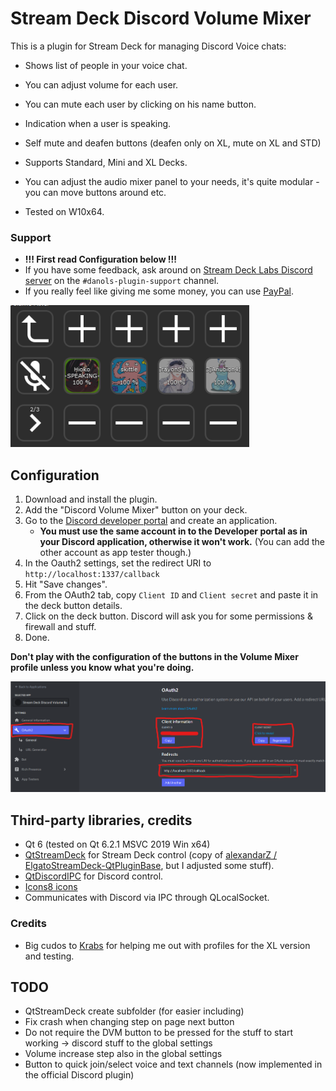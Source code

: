 # Stream Deck Discord Volume Mixer
This is a plugin for Stream Deck for managing Discord Voice chats:
* Shows list of people in your voice chat.
* You can adjust volume for each user.
* You can mute each user by clicking on his name button.
* Indication when a user is speaking.
* Self mute and deafen buttons (deafen only on XL, mute on XL and STD)


* Supports Standard, Mini and XL Decks.
* You can adjust the audio mixer panel to your needs, it's quite modular - you can move buttons around etc.
* Tested on W10x64.

### Support
* **!!! First read Configuration below !!!**
* If you have some feedback, ask around on [Stream Deck Labs Discord server](https://discord.com/invite/294BQE6Xdp) on the `#danols-plugin-support` channel.
* If you really feel like giving me some money, you can use [PayPal](https://www.paypal.com/donate/?hosted_button_id=QZC5P67TBTRX6).

![](etc/sshot.png)

## Configuration
1. Download and install the plugin.
2. Add the "Discord Volume Mixer" button on your deck.
3. Go to the [Discord developer portal](https://discordapp.com/developers) and create an application.
   * **You must use the same account in to the Developer portal as in your Discord application, otherwise it won't work.** (You can add the other account as app tester though.)
4. In the Oauth2 settings, set the redirect URI to `http://localhost:1337/callback`
5. Hit "Save changes".
6. From the OAuth2 tab, copy `Client ID` and `Client secret` and paste it in the deck button details.
7. Click on the deck button. Discord will ask you for some permissions & firewall and stuff.
8. Done.

**Don't play with the configuration of the buttons in the Volume Mixer profile unless you know what you're doing.**

![](etc/oauth.png)

## Third-party libraries, credits
* Qt 6 (tested on Qt 6.2.1 MSVC 2019 Win x64)
* [QtStreamDeck](https://github.com/CZDanol/QtStreamDeck) for Stream Deck control (copy of [alexandarZ / ElgatoStreamDeck-QtPluginBase](https://github.com/alexandarZ/ElgatoStreamDeck-QtPluginBase), but I adjusted some stuff).
* [QtDiscordIPC](https://github.com/CZDanol/QtDiscordIPC/) for Discord control.
* [Icons8 icons](https://icons8.com/)
* Communicates with Discord via IPC through QLocalSocket.

### Credits
* Big cudos to [Krabs](https://github.com/krabs-github) for helping me out with profiles for the XL version and testing.

## TODO
* QtStreamDeck create subfolder (for easier including)
* Fix crash when changing step on page next button
* Do not require the DVM button to be pressed for the stuff to start working -> discord stuff to the global settings
* Volume increase step also in the global settings
* Button to quick join/select voice and text channels (now implemented in the official Discord plugin)